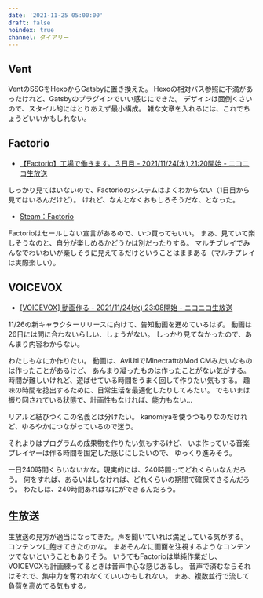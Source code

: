 ```yaml
---
date: '2021-11-25 05:00:00'
draft: false
noindex: true
channel: ダイアリー
---
```


## Vent

VentのSSGをHexoからGatsbyに置き換えた。
Hexoの相対パス参照に不満があったけれど、Gatsbyのプラグインでいい感じにできた。
デザインは面倒くさいので、スタイル的にはとりあえず最小構成。
雑な文章を入れるには、これでちょうどいいかもしれない。

## Factorio

- [【Factorio】工場で働きます。３日目 - 2021/11/24(水) 21:20開始 - ニコニコ生放送](https://live.nicovideo.jp/watch/lv334649952)

しっかり見てはいないので、Factorioのシステムはよくわからない（1日目から見てはいるんだけど）。
けれど、なんとなくおもしろそうだな、となった。

- [Steam：Factorio](https://store.steampowered.com/app/427520/Factorio/)

Factorioはセールしない宣言があるので、いつ買ってもいい。
まあ、見ていて楽しそうなのと、自分が楽しめるかどうかは別だったりする。
マルチプレイでみんなでわいわいが楽しそうに見えてるだけということはままある（マルチプレイは実際楽しい）。

## VOICEVOX

- [[VOICEVOX] 動画作る - 2021/11/24(水) 23:08開始 - ニコニコ生放送](https://live.nicovideo.jp/watch/lv334652219)

11/26の新キャラクターリリースに向けて、告知動画を進めているはず。
動画は26日には間に合わないらしい、しょうがない。
しっかり見てなかったので、あんまり内容わからない。

わたしもなにか作りたい。
動画は、AviUtlでMinecraftのMod CMみたいなものは作ったことがあるけど、
あんまり凝ったものは作ったことがない気がする。
時間が難しいけれど、遊ばせている時間をうまく回して作りたい気もする。
趣味の時間を捻出するために、日常生活を最適化したりしてみたい。
でもいまは振り回されている状態で、計画性もなければ、能力もない...

リアルと結びつくこの名義とは分けたい。
kanomiyaを使うつもりなのだけれど、ゆるやかにつながっているので迷う。

それよりはプログラムの成果物を作りたい気もするけど、
いま作っている音楽プレイヤーは作る時間を固定した感じにしたいので、
ゆっくり進みそう。

一日240時間くらいないかな。現実的には、240時間ってどれくらいなんだろう。
何をすれば、あるいはしなければ、どれくらいの期間で確保できるんだろう。
わたしは、240時間あればなにができるんだろう。

## 生放送

生放送の見方が適当になってきた。声を聞いていれば満足している気がする。
コンテンツに飽きてきたのかな。
まあそんなに画面を注視するようなコンテンツでないということもありそう。
いうてもFactorioは単純作業だし、VOICEVOXも計画練ってるときは音声中心な感じあるし。
音声で済むならそれはそれで、集中力を奪われなくていいかもしれない。
まあ、複数並行で流して負荷を高めてる気もする。
